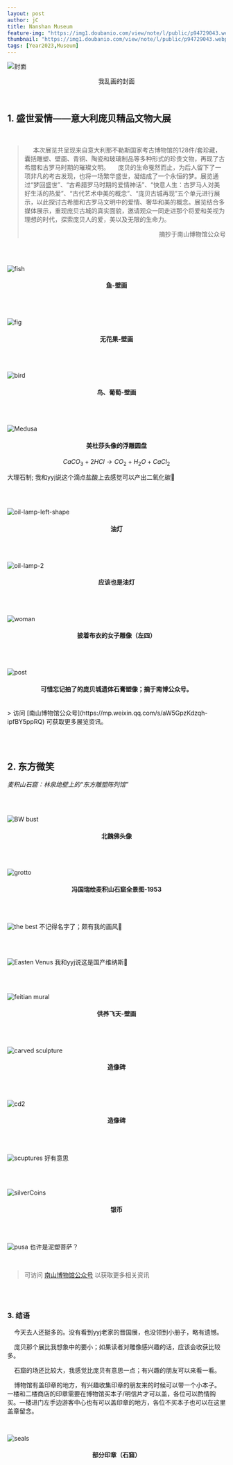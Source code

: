```yaml
---
layout: post
author: jC
title: Nanshan Museum
feature-img: "https://img1.doubanio.com/view/note/l/public/p94729043.webp"
thumbnail: "https://img1.doubanio.com/view/note/l/public/p94729043.webp"
tags: [Year2023,Museum]
---
```


![封面](https://img1.doubanio.com/view/note/l/public/p94729018.webp)

<p align="center">我乱画的封面</p>
  <br>
  
## 1. 盛世爱情——意大利庞贝精品文物大展
  <br>
  
> &nbsp;&nbsp;&nbsp;&nbsp; 本次展览共呈现来自意大利那不勒斯国家考古博物馆的128件/套珍藏，囊括雕塑、壁画、青铜、陶瓷和玻璃制品等多种形式的珍贵文物，再现了古希腊和古罗马时期的璀璨文明。
> &nbsp;&nbsp;&nbsp;&nbsp;庞贝的生命戛然而止，为后人留下了一项非凡的考古发现，也将一场繁华盛世，凝结成了一个永恒的梦。展览通过“梦回盛世”、“古希腊罗马时期的爱情神话”、“快意人生：古罗马人对美好生活的热爱”、“古代艺术中美的概念”、“庞贝古城再现”五个单元进行展示，以此探讨古希腊和古罗马文明中的爱情、奢华和美的概念。展览结合多媒体展示，重现庞贝古城的真实面貌，邀请观众一同走进那个将爱和美视为理想的时代，探索庞贝人的爱，美以及无限的生命力。
> <p align="right">摘抄于南山博物馆公众号</p> 

<br>  <br>  

![fish](https://img1.doubanio.com/view/note/l/public/p94729037.webp)
#### <p align="center">鱼-壁画</p>

<br>  <br>  

![fig](https://img1.doubanio.com/view/note/l/public/p94729038.webp)
#### <p align="center"> 无花果-壁画</p>

<br>  <br>  

![bird](https://img1.doubanio.com/view/note/l/public/p94729039.webp)
#### <p align="center"> 鸟、葡萄-壁画</p>

<br>  <br>  

![Medusa](https://img1.doubanio.com/view/note/l/public/p94729040.webp)
#### <p align="center"> 美杜莎头像的浮雕圆盘</p>

$$ CaCO_3 + 2HCl \rightarrow CO_2 + H_2O + CaCl_2 $$

大理石制; 我和yyj说这个滴点盐酸上去感觉可以产出二氧化碳🧐

<br>  <br>  

![oil-lamp-left-shape](https://img1.doubanio.com/view/note/l/public/p94729041.webp)
#### <p align="center">油灯</p>

<br>  <br>  

![oil-lamp-2](https://img1.doubanio.com/view/note/l/public/p94729042.webp)
#### <p align="center">应该也是油灯</p>

<br>  <br>  

![woman](https://img1.doubanio.com/view/note/l/public/p94729043.webp)
#### <p align="center">披着布衣的女子雕像（左四）</p>

<br>  <br>  

![post](https://img1.doubanio.com/view/note/l/public/p94729181.webp)
#### <p align="center">可惜忘记拍了的庞贝城遗体石膏塑像；摘于南博公众号。</p>

<br>  
> 访问 [南山博物馆公众号](https://mp.weixin.qq.com/s/aW5GpzKdzqh-ipfBY5ppRQ) 可获取更多展览资讯。

<br>  <br>  

## 2. 东方微笑

*麦积山石窟：林泉绝壁上的“东方雕塑陈列馆”*

<br>  <br>  

![BW bust](https://img1.doubanio.com/view/note/l/public/p94729213.webp)
#### <p align="center">北魏佛头像</p>

<br>  <br>  

![grotto](https://img1.doubanio.com/view/note/l/public/p94729215.webp)
#### <p align="center">冯国瑞绘麦积山石窟全景图-1953</p>

<br>  <br>  

![the best](https://img1.doubanio.com/view/note/l/public/p94729214.webp)
不记得名字了；颇有我的画风🤤

<br>  <br>  

![Easten Venus](https://img1.doubanio.com/view/note/l/public/p94729216.webp)
我和yyj说这是国产维纳斯🤪

<br>  <br>  

![feitian mural](https://img1.doubanio.com/view/note/l/public/p94729220.webp)
#### <p align="center">供养飞天-壁画</p>

<br>  <br>  

![carved sculpture](https://img1.doubanio.com/view/note/l/public/p94729219.webp)
#### <p align="center">造像碑</p>

<br>  <br>  

![cd2](https://img1.doubanio.com/view/note/l/public/p94729223.webp)
#### <p align="center">造像碑</p>

<br>  <br>  

![scuptures](https://img1.doubanio.com/view/note/l/public/p94729224.webp)
好有意思

<br>  <br>  

![silverCoins](https://img1.doubanio.com/view/note/l/public/p94729225.webp)
#### <p align="center">银币</p>

<br>  <br>  

![pusa](https://img1.doubanio.com/view/note/l/public/p94729226.webp)
也许是泥塑菩萨？

<br>

> 可访问 [南山博物馆公众号](https://mp.weixin.qq.com/s/OyyJkydn45wa2m38-NHhLQ) 以获取更多相关资讯

<br>  <br>  

### 3. 结语

&nbsp;&nbsp;&nbsp;&nbsp;今天去人还挺多的。没有看到yyj老家的晋国展，也没领到小册子，略有遗憾。

&nbsp;&nbsp;&nbsp;&nbsp;庞贝那个展比我想象中的要小；如果读者对雕像感兴趣的话，应该会收获比较多。

&nbsp;&nbsp;&nbsp;&nbsp;石窟的场还比较大，我感觉比庞贝有意思一点；有兴趣的朋友可以来看一看。

&nbsp;&nbsp;&nbsp;&nbsp;博物馆有盖印章的地方，有兴趣收集印章的朋友来的时候可以带一个小本子。一楼和二楼商店的印章需要在博物馆买本子/明信片才可以盖，各位可以酌情购买。一楼进门左手边游客中心也有可以盖印章的地方，各位不买本子也可以在这里盖章留念。

<br>

![seals](https://img1.doubanio.com/view/note/l/public/p94729669.webp)
#### <p align="center"> 部分印章（石窟）</p>
